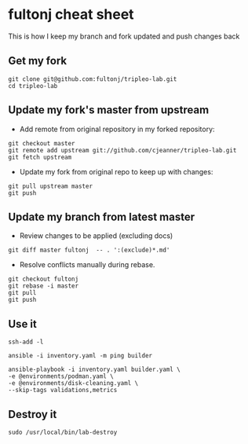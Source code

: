 # fultonj cheat sheet

This is how I keep my branch and fork updated and push changes back

## Get my fork
```
git clone git@github.com:fultonj/tripleo-lab.git
cd tripleo-lab
```

## Update my fork's master from upstream

- Add remote from original repository in my forked repository:
```
git checkout master
git remote add upstream git://github.com/cjeanner/tripleo-lab.git
git fetch upstream
```
- Update my fork from original repo to keep up with changes:
```
git pull upstream master
git push
```

## Update my branch from latest master
- Review changes to be applied (excluding docs)
```
git diff master fultonj  -- . ':(exclude)*.md'
```
- Resolve conflicts manually during rebase.
```
git checkout fultonj
git rebase -i master
git pull
git push
```

## Use it
```
ssh-add -l

ansible -i inventory.yaml -m ping builder

ansible-playbook -i inventory.yaml builder.yaml \
-e @environments/podman.yaml \
-e @environments/disk-cleaning.yaml \
--skip-tags validations,metrics
```

## Destroy it
```
sudo /usr/local/bin/lab-destroy
```
